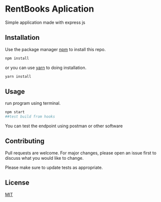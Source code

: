 # RentBooks Aplication

Simple application made with express js

## Installation

Use the package manager [npm](https://www.npmjs.com/) to install this repo.

```bash
npm install
```

or you can use [yarn](https://yarnpkg.com/) to doing installation.

```bash
yarn install
```

## Usage

run program using terminal.

```bash
npm start
##test build from hooks

```

You can test the endpoint using postman or other software

## Contributing

Pull requests are welcome. For major changes, please open an issue first to discuss what you would like to change.

Please make sure to update tests as appropriate.

## License

[MIT](https://choosealicense.com/licenses/mit/)
